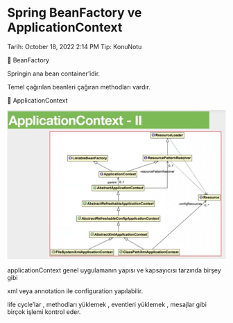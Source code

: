 # Spring BeanFactory ve ApplicationContext

Tarih: October 18, 2022 2:14 PM
Tip: KonuNotu

<aside>
🌟 BeanFactory

</aside>

Springin ana bean container’idir.

Temel çağırılan beanleri çağıran methodları vardır.

<aside>
🌟 ApplicationContext

</aside>

![ss1.png](Spring%20BeanFactory%20ve%20ApplicationContext%20d0e743c490364f3dbcec40019b6c9b82/ss1.png)

applicationContext genel uygulamanın yapısı ve kapsayıcısı tarzında birşey gibi

xml veya annotation ile configuration yapılabilir.

life cycle’lar , methodları yüklemek , eventleri yüklemek , mesajlar gibi birçok işlemi kontrol eder.